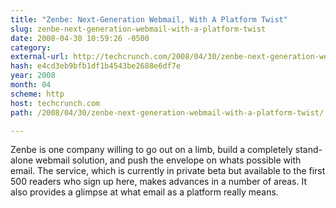 ```yaml
---
title: "Zenbe: Next-Generation Webmail, With A Platform Twist"
slug: zenbe-next-generation-webmail-with-a-platform-twist
date: 2008-04-30 10:59:26 -0500
category: 
external-url: http://techcrunch.com/2008/04/30/zenbe-next-generation-webmail-with-a-platform-twist/
hash: e4cd3eb9bfb1df1b4543be2688e6df7e
year: 2008
month: 04
scheme: http
host: techcrunch.com
path: /2008/04/30/zenbe-next-generation-webmail-with-a-platform-twist/

---
```


Zenbe is one company willing to go out on a limb, build a completely stand-alone webmail solution, and push the envelope on whats possible with email. The service, which is currently in private beta but available to the first 500 readers who sign up here, makes advances in a number of areas. It also provides a glimpse at what email as a platform really means.
